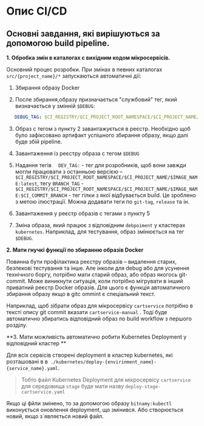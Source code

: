 # Опис CI/CD

## Основні завдання, які вирішуються за допомогою build pipeline.

**1. Обробка змін в каталогах с вихідним кодом мікросервісів.**

Основний процес розробки. При змінах в певних каталогах `src/{project_name}/*` запускаються автоматичні дії:

1. Збирання образу Docker

2. После збирання,образу призначається "службовий" тег, який визначається у змінній `$DEBUG`:

```yaml
   DEBUG_TAG: $CI_REGISTRY/$CI_PROJECT_ROOT_NAMESPACE/$CI_PROJECT_NAME/$IMAGE_NAME:$CI_COMMIT_SHORT_SHA
```

3. Образ с тегом з пункту 2 завантажується в реєстр. Необхідно щоб було зафіксовано артифакт успішного збирання образу, якщо далі буде збій pipeline.
   
4. Завантаження із реєстру образа с тегом `$DEBUG`

5. Надання тегів `  DEV_TAG:` -  тег для розробників, щоб вони завжди могли працювати з останньою версією –  `$CI_REGISTRY/$CI_PROJECT_ROOT_NAMESPACE/$CI_PROJECT_NAME/$IMAGE_NAME:latest`,  тегу `BRANCH_TAG` - `$CI_REGISTRY/$CI_PROJECT_ROOT_NAMESPACE/$CI_PROJECT_NAME/$IMAGE_NAME:$CI_COMMIT_BRANCH` - тег
   гілки з якої відбувається build. Це зроблено з метою ілюстрації. Можна додавати теги по `git-tag`, `release` та ін.
   
5. Завантаження у реєстр образів с тегами з пункту 5

7. Зміна образа, який працює з відповідним `debpoiment` у кластерах `kubernetes`. Наприклад, для тестування, образ змінюється на тег `$DEBUG`.

**2. Мати гнучкі функції по збиранню образів Docker**

Повинна бути профілактика реєстру образів – видалення старих, безпекові тестування та інше. Але інколи для debug або для усунення технічного боргу,  потрібно мати старий образ, або образ якогось git-commit. Може виникнути ситуація, коли потрібно мігрувати в інший приватний реєстр Docker образів. Для цього є функція автоматичного збирання образу якщо в gitc ommint є спеціальний текст. 

Наприклад, щоб зібрати образ для мікросервісу `cartservice` потрібно в тексті опису git commit вказати `cartservice-manual`  . Тоді буде автоматично  збиратись відповідний образ по build workflow з першого розділу.

**3. Мати можливість автоматично робити Kubernetes Deployment у відповідний кластер **

Для всіх сервісів створені deployment в кластер kubernetes, які розташовані в в` ./kubernetes/deploy-{envirinment_name}-{service_name}.yaml`. 

> Тобто файл  Kubernetes Deployment для мікросервісу  `cartservice` для середовища `stage` буде мати назву `deploy-stage-cartservice.yaml`

Якщо ці фйли змінено, то за допомогою образу `bitnamy:kubectl` виконується оновлення deployment, що змінився. Або створюється новий, якщо з\`являється новий файл.
